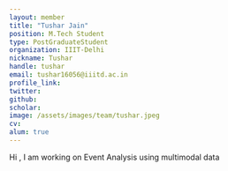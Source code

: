 ```yaml
---
layout: member
title: "Tushar Jain"
position: M.Tech Student
type: PostGraduateStudent
organization: IIIT-Delhi
nickname: Tushar 
handle: tushar
email: tushar16056@iiitd.ac.in
profile_link: 
twitter: 
github: 
scholar: 
image: /assets/images/team/tushar.jpeg
cv:
alum: true
---
```

Hi , I am working on Event Analysis using multimodal data